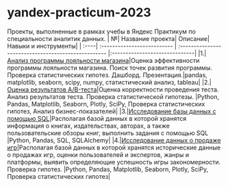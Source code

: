 # yandex-practicum-2023
Проекты, выполненные в рамках учебы в Яндекс Практикум по специальности аналитик данных.
| №| Название проекта| Описание| Навыки и инструменты|
| :----| :-------------------------- | :--------------------------------------------------- |:------------------------------|
|1.|[Анализ программы лояльности магазина](/retail_analisys_project/retail_analysis.ipynb)|Оценка эффективности программы лояльности магазина. Поиск точек развития программы. Проверка статистических гипотез. Дашборд. Презентация.|pandas, matplotlib, seaborn, scipy, numpy, статистический анализ, tableau|
|2.|[Оценка результатов A/B-теста](/AB_test_final/AB_test_final_project.ipynb)|Оценка корректности проведения теста. Анализ результатов теста. Проверка статистической гипотезы. |Python, Pandas, Matplotlib, Seaborn, Plotly, SciPy, Проверка статистических гипотез, Анализ бизнес-показателей|
|3.|[Исследование базы данных с помощью SQL](/sql-final-project/sql_final_project.ipynb)|Располагая базой данных в которой хранятся информация о книгах, издательствах, авторах, а также пользовательские обзоры книг, выполнить задания с помощью SQL |Python, Pandas, SQL, SQLAlchemy|
|4.|[Исследование данных о продаже игр](/sql-final-project/sql_final_project.ipynb)|Располагая базой данных в которой хранятся исторические данные о продажах игр, оценки пользователей и экспертов, жанры и платформы, выявить определяющие успешность игры закономерности. Проверка гипотез. |Python, Pandas, Matplotlib, Seaborn, Plotly, SciPy, Проверка статистических гипотез|

